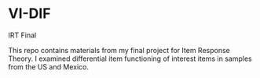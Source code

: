 # VI-DIF
IRT Final

This repo contains materials from my final project for Item Response Theory. I examined differential item functioning of interest items in samples from the US and Mexico. 
